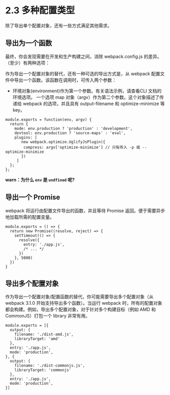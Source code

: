# 2.3 多种配置类型

除了导出单个配置对象，还有一些方式满足其他需求。

## 导出为一个函数

最终，你会发现需要在开发和生产构建之间，消除 webpack.config.js 的差异。（至少）有两种选项：

作为导出一个配置对象的替代，还有一种可选的导出方式是，从 webpack 配置文件中导出一个函数。该函数在调用时，可传入两个参数：

- 环境对象(environment)作为第一个参数。有关语法示例，请查看CLI 文档的环境选项。 一个选项 map 对象（argv）作为第二个参数。这个对象描述了传递给 webpack 的选项，并且具有 output-filename 和 optimize-minimize 等 key。

```JS
module.exports = function(env, argv) {
  return {
    mode: env.production ? 'production' : 'development',
    devtool: env.production ? 'source-maps' : 'eval',
    plugins: [
       new webpack.optimize.UglifyJsPlugin({
        compress: argv['optimize-minimize'] // 只有传入 -p 或 --optimize-minimize
       })
     ]
  };
};
```

**warn：为什么 `env` 是 `undfined` 呢?**

## 导出一个 Promise

webpack 将运行由配置文件导出的函数，并且等待 Promise 返回。便于需要异步地加载所需的配置变量。

```JS
module.exports = () => {
  return new Promise((resolve, reject) => {
    setTimeout(() => {
      resolve({
        entry: './app.js',
        /* ... */
      })
    }, 5000)
  })
}
```

## 导出多个配置对象

作为导出一个配置对象/配置函数的替代，你可能需要导出多个配置对象（从 webpack 3.1.0 开始支持导出多个函数）。当运行 webpack 时，所有的配置对象都会构建。例如，导出多个配置对象，对于针对多个构建目标（例如 AMD 和 CommonJS）打包一个 library 非常有用。

```JS
module.exports = [{
  output: {
    filename: './dist-amd.js',
    libraryTarget: 'amd'
  },
  entry: './app.js',
  mode: 'production',
}, {
  output: {
    filename: './dist-commonjs.js',
    libraryTarget: 'commonjs'
  },
  entry: './app.js',
  mode: 'production',
}]
```



